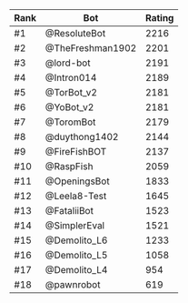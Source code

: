 Rank|Bot|Rating
---|---|---
#1|@ResoluteBot|2216
#2|@TheFreshman1902|2201
#3|@lord-bot|2191
#4|@Intron014|2189
#5|@TorBot_v2|2181
#6|@YoBot_v2|2181
#7|@ToromBot|2179
#8|@duythong1402|2144
#9|@FireFishBOT|2137
#10|@RaspFish|2059
#11|@OpeningsBot|1833
#12|@Leela8-Test|1645
#13|@FataliiBot|1523
#14|@SimplerEval|1521
#15|@Demolito_L6|1233
#16|@Demolito_L5|1058
#17|@Demolito_L4|954
#18|@pawnrobot|619
